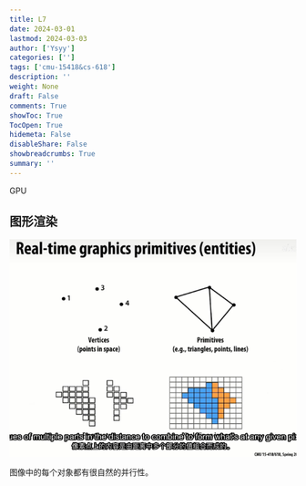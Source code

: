 ```yaml
---
title: L7
date: 2024-03-01
lastmod: 2024-03-03
author: ['Ysyy']
categories: ['']
tags: ['cmu-15418&cs-618']
description: ''
weight: None
draft: False
comments: True
showToc: True
TocOpen: True
hidemeta: False
disableShare: False
showbreadcrumbs: True
summary: ''
---
```

GPU

## 图形渲染

![](img/2023-10-18-22-45-21.png)

图像中的每个对象都有很自然的并行性。